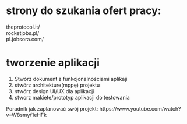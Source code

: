 # strony do szukania ofert pracy:
theprotocol.it/ <br>
rocketjobs.pl/ <br>
pl.jobsora.com/ <br>

# tworzenie aplikacji
1. Stwórz dokument z funkcjonalnościami aplikaji
2. stwórz architekture(mppę) projektu
3. stwórz design UI/UX dla aplikacji
4. stworz makiete/prototyp aplikacji do testowania
<p>
   Poradnik jak zaplanować swój projekt: https://www.youtube.com/watch?v=W8smyf1eHFk
</p>
